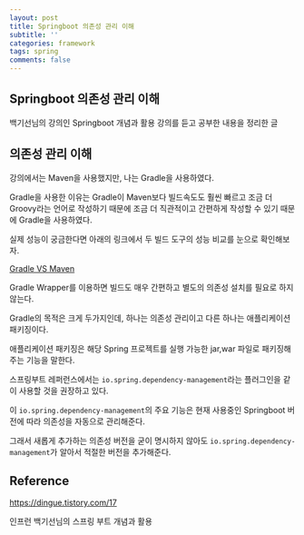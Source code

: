 ```yaml
---
layout: post
title: Springboot 의존성 관리 이해
subtitle: ''
categories: framework
tags: spring
comments: false
---
```


## Springboot 의존성 관리 이해

백기선님의 강의인 Springboot 개념과 활용 강의를 듣고 공부한 내용을 정리한 글

## 의존성 관리 이해

강의에서는 Maven을 사용했지만, 나는 Gradle을 사용하였다.

Gradle을 사용한 이유는 Gradle이 Maven보다 빌드속도도 훨씬 빠르고 조금 더 Groovy라는 언어로 작성하기 때문에 조금 더 직관적이고 간편하게 작성할 수 있기 때문에 Gradle을 사용하였다.

실제 성능이 궁금한다면 아래의 링크에서 두 빌드 도구의 성능 비교를 눈으로 확인해보자.

[Gradle VS Maven](https://www.holaxprogramming.com/2017/07/04/devops-gradle-is-faster-than-maven/)

Gradle Wrapper를 이용하면 빌드도 매우 간편하고 별도의 의존성 설치를 필요로 하지 않는다.

Gradle의 목적은 크게 두가지인데, 하나는 의존성 관리이고 다른 하나는 애플리케이션 패키징이다.

애플리케이션 패키징은 해당 Spring 프로젝트를 실행 가능한 jar,war 파일로 패키징해주는 기능을 말한다.

스프링부트 레퍼런스에서는 `io.spring.dependency-management`라는 플러그인을 같이 사용할 것을 권장하고 있다.

이 `io.spring.dependency-management`의 주요 기능은 현재 사용중인 Springboot 버전에 따라 의존성을 자동으로 관리해준다.

그래서 새롭게 추가하는 의존성 버전을 굳이 명시하지 않아도 `io.spring.dependency-management`가 알아서 적절한 버전을 추가해준다.

## Reference

https://dingue.tistory.com/17

인프런 백기선님의 스프링 부트 개념과 활용
